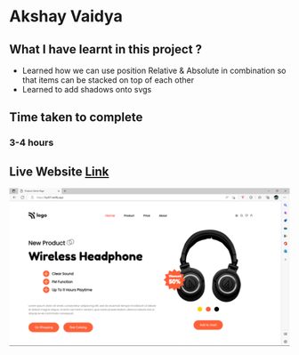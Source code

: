 # Akshay Vaidya

## What I have learnt in this project ?
- Learned how we can use position Relative & Absolute in combination so that items can be stacked on top of each other
- Learned to add shadows onto svgs


## Time taken to complete
### 3-4 hours

## Live Website [Link](https://lcp07.netlify.app/)

![Image](Project-07.png)

